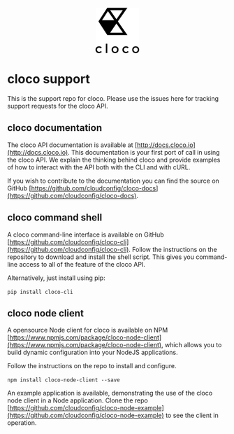 <p align="center">
  <img src="https://raw.githubusercontent.com/cloudconfig/cloco-docs/master/source/images/logo.png" width="100" height="104" />
</p>

# cloco support
This is the support repo for cloco.  Please use the issues here for tracking support requests for the cloco API.

## cloco documentation

The cloco API documentation is available at [http://docs.cloco.io](http://docs.cloco.io).  This documentation is your first port of call in using the cloco API.  We explain the thinking behind cloco and provide examples of how to interact with the API both with the CLI and with cURL.

If you wish to contribute to the documentation you can find the source on GitHub [https://github.com/cloudconfig/cloco-docs](https://github.com/cloudconfig/cloco-docs).

## cloco command shell

A cloco command-line interface is available on GitHub [https://github.com/cloudconfig/cloco-cli](https://github.com/cloudconfig/cloco-cli).  Follow the instructions on the repository to download and install the shell script.  This gives you command-line access to all of the feature of the cloco API.

Alternatively, just install using pip:

`pip install cloco-cli`

## cloco node client

A opensource Node client for cloco is available on NPM [https://www.npmjs.com/package/cloco-node-client](https://www.npmjs.com/package/cloco-node-client), which allows you to build dynamic configuration into your NodeJS applications.

Follow the instructions on the repo to install and configure.  

`npm install cloco-node-client --save`

An example application is available, demonstrating the use of the cloco node client in a Node application.  Clone the repo [https://github.com/cloudconfig/cloco-node-example](https://github.com/cloudconfig/cloco-node-example) to see the client in operation.
